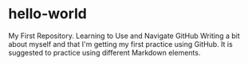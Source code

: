 # hello-world
My First Repository. Learning to Use and Navigate GitHub
Writing a bit about myself and that I'm getting my first practice using GitHub. It is suggested to practice using different Markdown elements.
